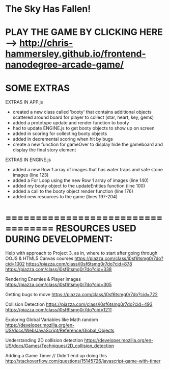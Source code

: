 The Sky Has Fallen!
===================
PLAY THE GAME BY CLICKING HERE --> http://chris-hammersley.github.io/frontend-nanodegree-arcade-game/
===========
SOME EXTRAS
===========
EXTRAS IN APP.js
* created a new class called 'booty' that contains additional objects scattered around board for player to collect (star, heart, key, gems)
* added a prototype update and render function to booty
* had to update ENGINE.js to get booty objects to show up on screen
* added in scoring for collecting booty objects
* added in decremental scoring when hit by bugs
* create a new function for gameOver to display hide the gameboard and display the final story element

EXTRAS IN ENGINE.js
* added a new Row 1 array of images that has water traps and safe stone images (line 123)
* added a For Loop using the new Row 1 array of images (line 140)
* added my booty object to the updateEntities function (line 100)
* added a call to the booty object render function (line 176)
* added new resources to the game (lines 197-204)

==================================
RESOURCES USED DURING DEVELOPMENT:
==================================
Help with approach to Project 3, as in, where to start after going through OOJS & HTML5 Canvas courses
https://piazza.com/class/i0sf6tsmg0r7do?cid=1002
https://piazza.com/class/i0sf6tsmg0r7do?cid=878
https://piazza.com/class/i0sf6tsmg0r7do?cid=338

Rendering Enemies & Player images
https://piazza.com/class/i0sf6tsmg0r7do?cid=305

Getting bugs to move
https://piazza.com/class/i0sf6tsmg0r7do?cid=722

Collision Detection
https://piazza.com/class/i0sf6tsmg0r7do?cid=493
https://piazza.com/class/i0sf6tsmg0r7do?cid=1211

Exploring Global Variables like Math.random
https://developer.mozilla.org/en-US/docs/Web/JavaScript/Reference/Global_Objects

Understanding 2D collision detection
https://developer.mozilla.org/en-US/docs/Games/Techniques/2D_collision_detection

Adding a Game Timer // Didn't end up doing this
http://stackoverflow.com/questions/15145726/javascript-game-with-timer

